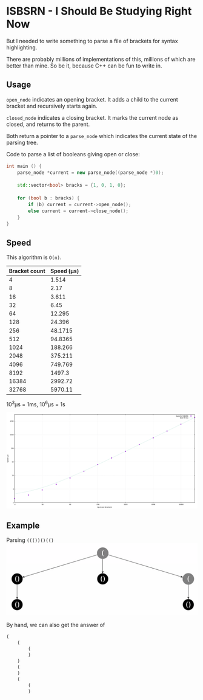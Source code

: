 # ISBSRN - I Should Be Studying Right Now

But I needed to write something to parse a file of brackets for syntax highlighting.

There are probably millions of implementations of this, millions of which are better than mine. So be it, because C++ can be fun to write in.

## Usage

`open_node` indicates an opening bracket. It adds a child to the current bracket and recursively starts again.

`closed_node` indicates a closing bracket. It marks the current node as closed, and returns to the parent.

Both return a pointer to a `parse_node` which indicates the current state of the parsing tree.

Code to parse a list of booleans giving open or close:

```cpp
int main () {
    parse_node *current = new parse_node((parse_node *)0);
    
    std::vector<bool> bracks = {1, 0, 1, 0};
    
    for (bool b : bracks) {
        if (b) current = current->open_node();
        else current = current->close_node();
    }
}
```

## Speed

This algorithm is `O(n)`. 

Bracket count | Speed (μs) 
--- | ---
4 | 1.514
8 | 2.17
16 | 3.611
32 | 6.45
64 | 12.295
128 | 24.396
256 | 48.1715
512 | 94.8365
1024 | 188.266
2048 | 375.211
4096 | 749.769
8192 | 1497.3
16384 | 2992.72
32768 | 5970.11

10<sup>3</sup>μs = 1ms, 10<sup>6</sup>μs = 1s

![speed plot](https://raw.githubusercontent.com/pseudophpt/ISBSRN/master/plot.png)

## Example

Parsing `((())()(()`
![tree image](https://raw.githubusercontent.com/pseudophpt/ISBSRN/master/tree.png)

By hand, we can also get the answer of 

```
(
    (
        (
        )
    )
    (
    )
    (
    	(
        )


